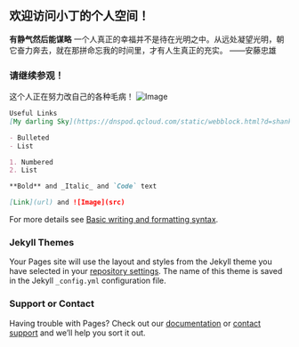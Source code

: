 ## 欢迎访问小丁的个人空间！

**有静气然后能谋略**
一个人真正的幸福并不是待在光明之中。从远处凝望光明，朝它奋力奔去，就在那拼命忘我的时间里，才有人生真正的充实。  ——安藤忠雄

### 请继续参观！

这个人正在努力改自己的各种毛病！
![Image](/Users/apple/Pictures/摩登绘手/IMG_20190121_183158.jpg)
```markdown
Useful Links
[My darling Sky](https://dnspod.qcloud.com/static/webblock.html?d=shankeyi.com).

- Bulleted
- List

1. Numbered
2. List

**Bold** and _Italic_ and `Code` text

[Link](url) and ![Image](src)
```

For more details see [Basic writing and formatting syntax](https://docs.github.com/en/github/writing-on-github/getting-started-with-writing-and-formatting-on-github/basic-writing-and-formatting-syntax).

### Jekyll Themes

Your Pages site will use the layout and styles from the Jekyll theme you have selected in your [repository settings](https://github.com/EEEverglow/EEEverglow.github.io/settings/pages). The name of this theme is saved in the Jekyll `_config.yml` configuration file.

### Support or Contact

Having trouble with Pages? Check out our [documentation](https://docs.github.com/categories/github-pages-basics/) or [contact support](https://support.github.com/contact) and we’ll help you sort it out.
